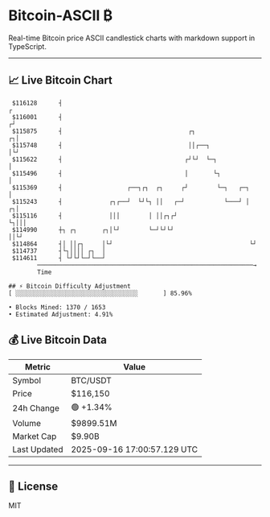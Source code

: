 # Bitcoin-ASCII ₿

Real-time Bitcoin price ASCII candlestick charts with markdown support in TypeScript.

---

## 📈 Live Bitcoin Chart

```
 $116128      ┤                                                          ┌ 
 $116001      ┤                                                         ┌┘ 
 $115875      ┤                                   ┌┐                  ┌┐│  
 $115748      ┤                                   ││┌──┐              │└┘  
 $115622      ┤                                  ┌┘└┘  └─┐            │    
 $115496      ┤                                  │       └┐           │    
 $115369      ┤                  ┌──┐┌┐  ┌┐     ┌┘        └─┐   ┌─┐   │    
 $115243      ┤             ┌┐┌──┘  └┘└┐ ││   ┌─┘           └───┘ │ ┌┐│    
 $115116      ┤             │││        │ ││┌┐┌┘                   └┐│││    
 $114990      ┼┐ ┌┐       ┌┐│└┘        └─┘└┘└┘                     ││└┘    
 $114864      ┤│ ││┌┐     │└┘                                      └┘      
 $114737      ┤└┐││││ ┌┐  │                                                
 $114611      ┤ └┘└┘└─┘└──┘                                                
        ────────────────────────────────────────────────────────────→
        Time

## ⚡ Bitcoin Difficulty Adjustment
[ ░░░░░░░░░░░░░░░░░░░░░░░░░░░░░░░░░░       ] 85.96%

• Blocks Mined: 1370 / 1653
• Estimated Adjustment: 4.91%
```

## 💰 Live Bitcoin Data

| Metric | Value |
|--------|-------|
| Symbol | BTC/USDT |
| Price | $116,150 |
| 24h Change | 🟢 +1.34% |
| Volume | $9899.51M |
| Market Cap | $9.90B |
| Last Updated | 2025-09-16 17:00:57.129 UTC |

---

## 📄 License

MIT